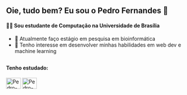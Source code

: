 ## Oie, tudo bem? Eu sou o Pedro Fernandes 👋
#### 👨‍🎓 Sou estudante de Computação na Universidade de Brasília
- 🧬 Atualmente faço estágio em pesquisa em bioinformática
- 🔭 Tenho interesse em desenvolver minhas habilidades em web dev e machine learning

##
#### Tenho estudado:
<div style="display: inline_block">
  <img align="center" alt="Pedro-Python" height="30" width="40" src="https://cdn.jsdelivr.net/gh/devicons/devicon/icons/python/python-original.svg" />
  <img align="center" alt="Pedro-R" height="30" width="40" src="https://cdn.jsdelivr.net/gh/devicons/devicon/icons/r/r-original.svg" />
